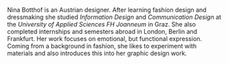 Nina Botthof is an Austrian designer. After learning fashion design and dressmaking she studied *Information Design* and *Communication Design* at the *University of Applied Sciences FH Joanneum* in Graz. She also completed internships and semesters abroad in London, Berlin and Frankfurt. Her work focuses on emotional, but functional expression. Coming from a background in fashion, she likes to experiment with materials and also introduces this into her graphic design work.